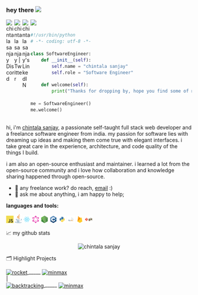 ### hey there <img src="https://media.giphy.com/media/hvRJCLFzcasrR4ia7z/giphy.gif" width="25px">
<a href="https://discord.gg/KqpJf5Ud">
  <img align="left" alt="chintala sanjay Discord" width="22px" src="https://raw.githubusercontent.com/peterthehan/peterthehan/master/assets/discord.svg" />
</a>
<a href="https://twitter.com/sanjay58264232">
  <img align="left" alt="chintala sanjay | Twitter" width="22px" src="https://raw.githubusercontent.com/peterthehan/peterthehan/master/assets/twitter.svg" />
</a>
<a href="https://www.linkedin.com/in/sanjay-chintala-7437681b9/">
  <img align="left" alt="chintala sanjay's LinkedIN" width="22px" src="https://raw.githubusercontent.com/peterthehan/peterthehan/master/assets/linkedin.svg" />
</a>

![](https://visitor-badge.glitch.me/badge?page_id=chsanjay920.chsanjay920)

```python
#!/usr/bin/python
# -*- coding: utf-8 -*-

class SoftwareEngineer:
    def __init__(self):
        self.name = "chintala sanjay"
        self.role = "Software Engineer"

    def welcome(self):
        print("Thanks for dropping by, hope you find some of my work interesting.")
        
me = SoftwareEngineer()
me.welcome()
```

<br />
hi, i'm <a href="https://chintala-sanjay.vercel.app/">chintala sanjay</a>, a passionate self-taught full stack web developer and a freelance software engineer from india. my passion for software lies with dreaming up ideas and making them come true with elegant interfaces. i take great care in the experience, architecture, and code quality of the things I build.

i am also an open-source enthusiast and maintainer. i learned a lot from the open-source community and i love how collaboration and knowledge sharing happened through open-source.


  
- 💼 any freelance work? do reach, [email](mailto:chsanjay920@gmail.com) :)
- 💬 ask me about anything, i am happy to help;

**languages and tools:**  

<code><img height="20" src="https://raw.githubusercontent.com/github/explore/80688e429a7d4ef2fca1e82350fe8e3517d3494d/topics/javascript/javascript.png"></code>
<code><img height="25" src="https://raw.githubusercontent.com/gilbarbara/logos/f4c8e8b933aa80ce83b6d6d387e016bf4cb4e376/logos/java.svg"></code>
<code><img height="20" src="https://raw.githubusercontent.com/github/explore/80688e429a7d4ef2fca1e82350fe8e3517d3494d/topics/react/react.png"></code>
<code><img height="20" src="https://raw.githubusercontent.com/github/explore/5c058a388828bb5fde0bcafd4bc867b5bb3f26f3/topics/graphql/graphql.png"></code>
<code><img height="20" src="https://raw.githubusercontent.com/github/explore/80688e429a7d4ef2fca1e82350fe8e3517d3494d/topics/nodejs/nodejs.png"></code>
<code><img height="20" src="https://raw.githubusercontent.com/github/explore/80688e429a7d4ef2fca1e82350fe8e3517d3494d/topics/cpp/cpp.png"></code>
<code><img height="20" src="https://raw.githubusercontent.com/github/explore/80688e429a7d4ef2fca1e82350fe8e3517d3494d/topics/python/python.png"></code>
<code><img height="20" src="https://raw.githubusercontent.com/github/explore/80688e429a7d4ef2fca1e82350fe8e3517d3494d/topics/mysql/mysql.png"></code>
<code><img height="20" src="https://raw.githubusercontent.com/github/explore/80688e429a7d4ef2fca1e82350fe8e3517d3494d/topics/firebase/firebase.png"></code>
<code><img height="20" src="https://raw.githubusercontent.com/github/explore/80688e429a7d4ef2fca1e82350fe8e3517d3494d/topics/git/git.png"></code>


📈 my github stats

<p align="center"> <img src="https://github-readme-stats.vercel.app/api?username=chsanjay920&show_icons=true&theme=ocean_dark" alt="chintala sanjay" />
  
  

 🗂️ Highlight Projects

<a href="https://github.com/chsanjay920/Voice-Assistant-main-javaScript.git">
  <img align="center" src="https://github-readme-stats.vercel.app/api/pin/?username=chsanjay920&repo=Voice-Assistant-main-javaScript&show_icons=true&line_height=27&title_color=6aa6f8&text_color=8a919a&icon_color=6aa6f8&bg_color=22272e" alt="rocket" />
</a>_____

  
<a href="https://github.com/chsanjay920/Tic-Tac-Toe-AI">
  <img align="center" src="https://github-readme-stats.vercel.app/api/pin/?username=chsanjay920&repo=Tic-Tac-Toe-AI&show_icons=true&line_height=27&title_color=6aa6f8&text_color=8a919a&icon_color=6aa6f8&bg_color=22272e" alt="minmax" />
</a>
<br>
|<br>
  <a href="https://github.com/chsanjay920/sudoku-solver">
    <img align="center" src="https://github-readme-stats.vercel.app/api/pin/?username=chsanjay920&repo=sudoku-solver&show_icons=true&line_height=27&title_color=6aa6f8&text_color=8a919a&icon_color=6aa6f8&bg_color=22272e" alt="backtracking" />
  </a>
  _____
<a href="https://github.com/chsanjay920/rock-paper-scissors">
  <img align="center" src="https://github-readme-stats.vercel.app/api/pin/?username=chsanjay920&repo=rock-paper-scissors&show_icons=true&line_height=27&title_color=6aa6f8&text_color=8a919a&icon_color=6aa6f8&bg_color=22272e" alt="minmax" />
</a>







